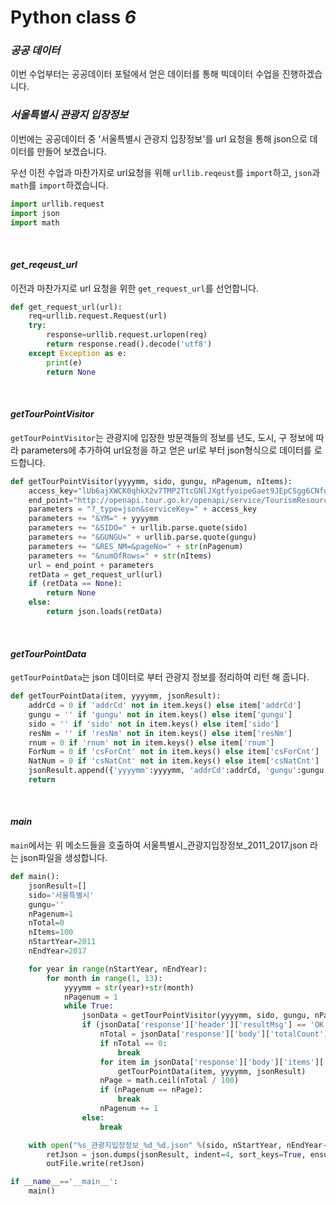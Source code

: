 Python class *__6__*
===

### *__공공 데이터__*

이번 수업부터는 공공데이터 포털에서 얻은 데이터를 통해 빅데이터 수업을 진행하겠습니다.

### *__서울특별시 관광지 입장정보__*
이번에는 공공데이터 중 '서울특별시 관광지 입장정보'를 url 요청을 통해 json으로 데이터를 만들어 보겠습니다.

우선 이전 수업과 마찬가지로 url요청을 위해 `urllib.reqeust`를 `import`하고, `json`과 `math`를
`import`하겠습니다.

```python
import urllib.request
import json
import math
```
<br>

#### *__get_reqeust_url__*

이전과 마찬가지로 url 요청을 위한 `get_request_url`를 선언합니다.
```python
def get_request_url(url):
    req=urllib.request.Request(url)
    try:
        response=urllib.request.urlopen(req)
        return response.read().decode('utf8')
    except Exception as e:
        print(e)
        return None
```
<br>

#### *__getTourPointVisitor__*

`getTourPointVisitor`는 관광지에 입장한 방문객들의 정보를 년도, 도시, 구 정보에 따라 parameters에 추가하여 url요청을 하고
얻은 url로 부터 json형식으로 데이터를 로드합니다.
```python
def getTourPointVisitor(yyyymm, sido, gungu, nPagenum, nItems):
    access_key="lUb6ajXWCK0qhkX2v7TMP2TtcGNlJXgtfyoipeGaet9JEpCSgg6CNfqzWN%2BABnLF9gTFVgAtjNQe5Kh2ohxzyQ%3D%3D"
    end_point="http://openapi.tour.go.kr/openapi/service/TourismResourceStatsService/getPchrgTrrsrtVisitorList"
    parameters = "?_type=json&serviceKey=" + access_key
    parameters += "&YM=" + yyyymm
    parameters += "&SIDO=" + urllib.parse.quote(sido)
    parameters += "&GUNGU=" + urllib.parse.quote(gungu)
    parameters += "&RES_NM=&pageNo=" + str(nPagenum)
    parameters += "&numOfRows=" + str(nItems)
    url = end_point + parameters
    retData = get_request_url(url)
    if (retData == None):
        return None
    else:
        return json.loads(retData)
```

<br>

#### *__getTourPointData__*
`getTourPointData`는 json 데이터로 부터 관광지 정보를 정리하여 리턴 해 줍니다.
```python
def getTourPointData(item, yyyymm, jsonResult):
    addrCd = 0 if 'addrCd' not in item.keys() else item['addrCd']
    gungu = '' if 'gungu' not in item.keys() else item['gungu']
    sido = '' if 'sido' not in item.keys() else item['sido']
    resNm = '' if 'resNm' not in item.keys() else item['resNm']
    rnum = 0 if 'rnum' not in item.keys() else item['rnum']
    ForNum = 0 if 'csForCnt' not in item.keys() else item['csForCnt']
    NatNum = 0 if 'csNatCnt' not in item.keys() else item['csNatCnt']
    jsonResult.append({'yyyymm':yyyymm, 'addrCd':addrCd, 'gungu':gungu, 'sido':sido, 'resNm':resNm, 'rnum':rnum, 'ForNum':ForNum, 'NatNum':NatNum})
    return
```

<br>

#### *__main__*

`main`에서는 위 메소드들을 호출하여 서울특별시_관광지입장정보_2011_2017.json 라는 json파일을 생성합니다.

```python
def main():
    jsonResult=[]
    sido='서울특별시'
    gungu=''
    nPagenum=1
    nTotal=0
    nItems=100
    nStartYear=2011
    nEndYear=2017

    for year in range(nStartYear, nEndYear):
        for month in range(1, 13):
            yyyymm = str(year)+str(month)
            nPagenum = 1
            while True:
                jsonData = getTourPointVisitor(yyyymm, sido, gungu, nPagenum, nItems)
                if (jsonData['response']['header']['resultMsg'] == 'OK'):
                    nTotal = jsonData['response']['body']['totalCount']
                    if nTotal == 0:
                        break
                    for item in jsonData['response']['body']['items']['item']:
                        getTourPointData(item, yyyymm, jsonResult)
                    nPage = math.ceil(nTotal / 100)
                    if (nPagenum == nPage):
                        break
                    nPagenum += 1
                else:
                    break

    with open("%s_관광지입장정보_%d_%d.json" %(sido, nStartYear, nEndYear-1), 'w', encoding='utf8') as outFile:
        retJson = json.dumps(jsonResult, indent=4, sort_keys=True, ensure_ascii=False)
        outFile.write(retJson)
```


```python
if __name__=='__main__':
    main()
```

